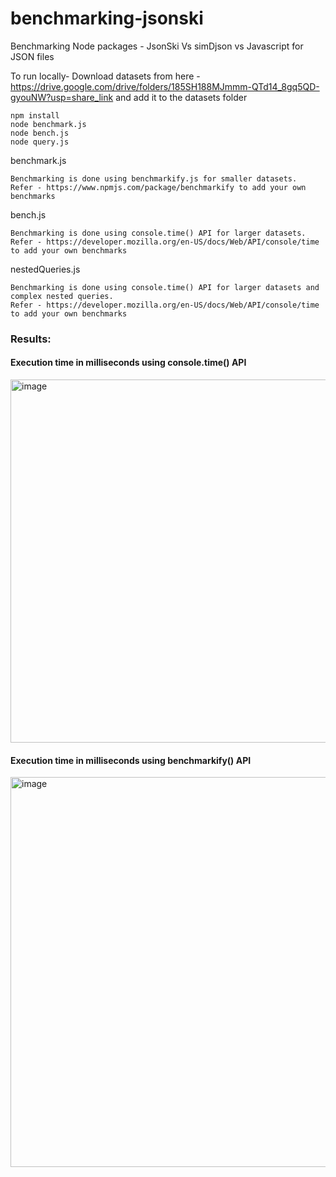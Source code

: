 # benchmarking-jsonski
Benchmarking Node packages - JsonSki Vs simDjson vs Javascript for JSON files

To run locally-
Download datasets from here - https://drive.google.com/drive/folders/185SH188MJmmm-QTd14_8gq5QD-gyouNW?usp=share_link and add it to the datasets folder
```
npm install
node benchmark.js 
node bench.js
node query.js
```

benchmark.js
```
Benchmarking is done using benchmarkify.js for smaller datasets.
Refer - https://www.npmjs.com/package/benchmarkify to add your own benchmarks
```

bench.js
```
Benchmarking is done using console.time() API for larger datasets.
Refer - https://developer.mozilla.org/en-US/docs/Web/API/console/time to add your own benchmarks
```

nestedQueries.js
```
Benchmarking is done using console.time() API for larger datasets and complex nested queries.
Refer - https://developer.mozilla.org/en-US/docs/Web/API/console/time to add your own benchmarks
```
 
### Results:
#### Execution time in milliseconds using console.time() API
<img width="581" alt="image" src="https://user-images.githubusercontent.com/55717003/208541162-791e6ff4-31bf-4353-9dae-06e57ab76d91.png">

#### Execution time in milliseconds using benchmarkify() API
<img width="624" alt="image" src="https://user-images.githubusercontent.com/55717003/208541722-f4e3a358-8150-42ff-843d-38f02e98c8e9.png">
